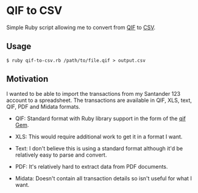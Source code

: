 # QIF to CSV

Simple Ruby script allowing me to convert from [QIF][qif] to [CSV][csv].

## Usage

    $ ruby qif-to-csv.rb /path/to/file.qif > output.csv

## Motivation

I wanted to be able to import the transactions from my Santander 123 account to a spreadsheet. The transactions are available in QIF, XLS, text, QIF, PDF and Midata formats.

* QIF: Standard format with Ruby library support in the form of the [qif Gem][ruby-qif].

* XLS: This would require additional work to get it in a format I want.

* Text: I don't believe this is using a standard format although it'd be relatively easy to parse and convert.

* PDF: It's relatively hard to extract data from PDF documents.

* Midata: Doesn't contain all transaction details so isn't useful for what I want.

[csv]: https://en.wikipedia.org/wiki/Comma-separated_values
[ruby-qif]: https://github.com/jemmyw/Qif
[qif]: https://en.wikipedia.org/wiki/Quicken_Interchange_Format
